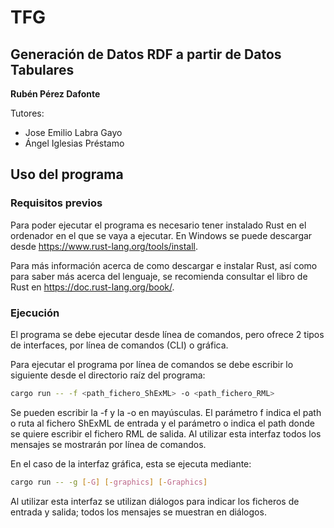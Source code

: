 # TFG
## Generación de Datos RDF a partir de Datos Tabulares

**Rubén Pérez Dafonte**

Tutores:
- Jose Emilio Labra Gayo
- Ángel Iglesias Préstamo


## Uso del programa

### Requisitos previos
Para poder ejecutar el programa es necesario tener instalado Rust en el ordenador en el que se vaya a ejecutar. En Windows se puede descargar desde https://www.rust-lang.org/tools/install.

Para más información acerca de como descargar e instalar Rust, así como para saber más acerca del lenguaje, se recomienda consultar el libro de Rust en https://doc.rust-lang.org/book/.

### Ejecución
El programa se debe ejecutar desde línea de comandos, pero ofrece 2 tipos de interfaces, por línea de comandos (CLI) o gráfica.

Para ejecutar el programa por línea de comandos se debe escribir lo siguiente desde el directorio raíz del programa:

```bash
cargo run -- -f <path_fichero_ShExML> -o <path_fichero_RML>
```

Se pueden escribir la -f y la -o en mayúsculas. El parámetro f indica el path o ruta al fichero ShExML de entrada y el parámetro o indica el path donde se quiere escribir el fichero RML de salida. Al utilizar esta interfaz todos los mensajes se mostrarán por línea de comandos.

En el caso de la interfaz gráfica, esta se ejecuta mediante:

```bash
cargo run -- -g [-G] [-graphics] [-Graphics]
```

Al utilizar esta interfaz se utilizan diálogos para indicar los ficheros de entrada y salida; todos los mensajes se muestran en diálogos.